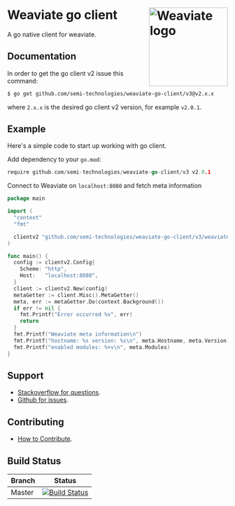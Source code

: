 # Weaviate go client  <img alt='Weaviate logo' src='https://raw.githubusercontent.com/semi-technologies/weaviate/19de0956c69b66c5552447e84d016f4fe29d12c9/docs/assets/weaviate-logo.png' width='180' align='right' />

A go native client for weaviate.

## Documentation

In order to get the go client v2 issue this command:

```bash
$ go get github.com/semi-technologies/weaviate-go-client/v3@v2.x.x
```

where `2.x.x` is the desired go client v2 version, for example `v2.0.1`.

## Example

Here's a simple code to start up working with go client.

Add dependency to your `go.mod`:

```go
require github.com/semi-technologies/weaviate-go-client/v3 v2.0.1
```

Connect to Weaviate on `localhost:8080` and fetch meta information

```go
package main

import (
  "context"
  "fmt"

  clientv2 "github.com/semi-technologies/weaviate-go-client/v3/weaviate"
)

func main() {
  config := clientv2.Config{
    Scheme: "http",
    Host:   "localhost:8080",
  }
  client := clientv2.New(config)
  metaGetter := client.Misc().MetaGetter()
  meta, err := metaGetter.Do(context.Background())
  if err != nil {
    fmt.Printf("Error occurred %v", err)
    return
  }
  fmt.Printf("Weaviate meta information\n")
  fmt.Printf("hostname: %s version: %s\n", meta.Hostname, meta.Version)
  fmt.Printf("enabled modules: %+v\n", meta.Modules)
}
```

## Support

- [Stackoverflow for questions](https://stackoverflow.com/questions/tagged/weaviate).
- [Github for issues](https://github.com/semi-technologies/weaviate-go-client/issues).

## Contributing

- [How to Contribute](https://github.com/semi-technologies/weaviate/blob/master/CONTRIBUTE.md).

## Build Status

| Branch   | Status        |
| -------- |:-------------:|
| Master   | [![Build Status](https://travis-ci.com/semi-technologies/weaviate-go-client.svg?token=1qdvi3hJanQcWdqEstmy&branch=master)](https://travis-ci.com/github/semi-technologies/weaviate-go-client)

